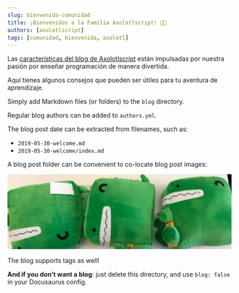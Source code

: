 ```yaml
---
slug: bienvenida-comunidad
title: ¡Bienvenidos a la Familia Axolotlscript! 🦎💖
authors: [axolotlscript]
tags: [comunidad, bienvenida, axolotl]
---
```


Las [características del blog de Axolotlscript](https://axolotlscript.dev/docs) están impulsadas por nuestra pasión por enseñar programación de manera divertida.

Aquí tienes algunos consejos que pueden ser útiles para tu aventura de aprendizaje.

<!-- truncate -->

Simply add Markdown files (or folders) to the `blog` directory.

Regular blog authors can be added to `authors.yml`.

The blog post date can be extracted from filenames, such as:

- `2019-05-30-welcome.md`
- `2019-05-30-welcome/index.md`

A blog post folder can be convenient to co-locate blog post images:

![Docusaurus Plushie](./docusaurus-plushie-banner.jpeg)

The blog supports tags as well!

**And if you don't want a blog**: just delete this directory, and use `blog: false` in your Docusaurus config.
